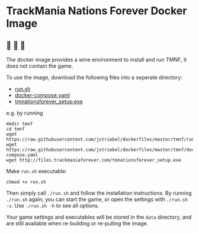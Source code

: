 # TrackMania Nations Forever Docker Image
## :checkered_flag: :car: :whale:

The docker image provides a wine environment to install and run TMNF, it does not contain the game.

To use the image, download the following files into a seperate directory:
* [run.sh](https://raw.githubusercontent.com/jstriebel/dockerfiles/master/tmnf/run.sh)
* [docker-compose.yaml](https://raw.githubusercontent.com/jstriebel/dockerfiles/master/tmnf/docker-compose.yaml)
* [tmnationsforever_setup.exe](http://trackmaniaforever.com/nations/)

e.g. by running
```
mkdir tmnf
cd tmnf
wget https://raw.githubusercontent.com/jstriebel/dockerfiles/master/tmnf/run.sh
wget https://raw.githubusercontent.com/jstriebel/dockerfiles/master/tmnf/docker-compose.yaml
wget http://files.trackmaniaforever.com/tmnationsforever_setup.exe
```

Make `run.sh` executable:
```
chmod +x run.sh
```

Then simply call `./run.sh` and follow the installation instructions.
By running `./run.sh` again, you can start the game, or open the settings with `./run.sh -s`.
Use `./run.sh -h` to see all options.

Your game settings and executables will be stored in the `data` directory, and are still available when re-building or re-pulling the image.
